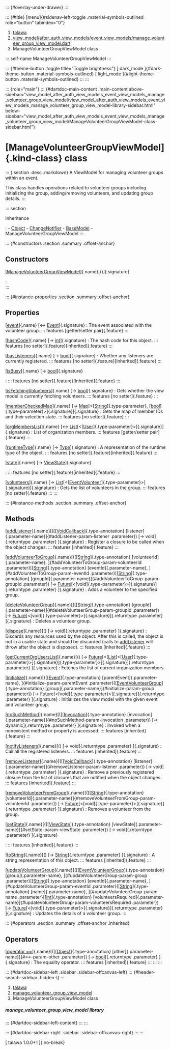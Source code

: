 ::: {#overlay-under-drawer}
:::

::: {#title}
[menu]{#sidenav-left-toggle .material-symbols-outlined role="button"
tabindex="0"}

1.  [talawa](../index.html)
2.  [view_model/after_auth_view_models/event_view_models/manage_volunteer_group_view_model.dart](../view_model_after_auth_view_models_event_view_models_manage_volunteer_group_view_model/)
3.  ManageVolunteerGroupViewModel class

::: self-name
ManageVolunteerGroupViewModel
:::

::: {#theme-button .toggle title="Toggle brightness"}
[ dark_mode ]{#dark-theme-button .material-symbols-outlined} [
light_mode ]{#light-theme-button .material-symbols-outlined}
:::
:::

::: {role="main"}
::: {#dartdoc-main-content .main-content above-sidebar="view_model_after_auth_view_models_event_view_models_manage_volunteer_group_view_model/view_model_after_auth_view_models_event_view_models_manage_volunteer_group_view_model-library-sidebar.html" below-sidebar="view_model_after_auth_view_models_event_view_models_manage_volunteer_group_view_model/ManageVolunteerGroupViewModel-class-sidebar.html"}
<div>

# [ManageVolunteerGroupViewModel]{.kind-class} class

</div>

::: {.section .desc .markdown}
A ViewModel for managing volunteer groups within an event.

This class handles operations related to volunteer groups including
initializing the group, adding/removing volunteers, and updating group
details.
:::

::: section

Inheritance

:   -   [Object](https://api.flutter.dev/flutter/dart-core/Object-class.html)
    -   [ChangeNotifier](https://api.flutter.dev/flutter/foundation/ChangeNotifier-class.html)
    -   [BaseModel](../view_model_base_view_model/BaseModel-class.html)
    -   ManageVolunteerGroupViewModel
:::

::: {#constructors .section .summary .offset-anchor}
## Constructors

[[ManageVolunteerGroupViewModel](../view_model_after_auth_view_models_event_view_models_manage_volunteer_group_view_model/ManageVolunteerGroupViewModel/ManageVolunteerGroupViewModel.html)]{.name}[()]{.signature}

:   
:::

::: {#instance-properties .section .summary .offset-anchor}
## Properties

[[event](../view_model_after_auth_view_models_event_view_models_manage_volunteer_group_view_model/ManageVolunteerGroupViewModel/event.html)]{.name} [↔ [Event](../models_events_event_model/Event-class.html)]{.signature}
:   The event associated with the volunteer group.
    ::: features
    [getter/setter pair]{.feature}
    :::

[[hashCode](https://api.flutter.dev/flutter/dart-core/Object/hashCode.html)]{.name} [→ [int](https://api.flutter.dev/flutter/dart-core/int-class.html)]{.signature}
:   The hash code for this object.
    ::: features
    [no setter]{.feature}[inherited]{.feature}
    :::

[[hasListeners](https://api.flutter.dev/flutter/foundation/ChangeNotifier/hasListeners.html)]{.name} [→ [bool](https://api.flutter.dev/flutter/dart-core/bool-class.html)]{.signature}
:   Whether any listeners are currently registered.
    ::: features
    [no setter]{.feature}[inherited]{.feature}
    :::

[[isBusy](../view_model_base_view_model/BaseModel/isBusy.html)]{.name} [→ [bool](https://api.flutter.dev/flutter/dart-core/bool-class.html)]{.signature}

:   ::: features
    [no setter]{.feature}[inherited]{.feature}
    :::

[[isFetchingVolunteers](../view_model_after_auth_view_models_event_view_models_manage_volunteer_group_view_model/ManageVolunteerGroupViewModel/isFetchingVolunteers.html)]{.name} [→ [bool](https://api.flutter.dev/flutter/dart-core/bool-class.html)]{.signature}
:   Gets whether the view model is currently fetching volunteers.
    ::: features
    [no setter]{.feature}
    :::

[[memberCheckedMap](../view_model_after_auth_view_models_event_view_models_manage_volunteer_group_view_model/ManageVolunteerGroupViewModel/memberCheckedMap.html)]{.name} [→ [Map](https://api.flutter.dev/flutter/dart-core/Map-class.html)[\<[[String](https://api.flutter.dev/flutter/dart-core/String-class.html)]{.type-parameter}, [[bool](https://api.flutter.dev/flutter/dart-core/bool-class.html)]{.type-parameter}\>]{.signature}]{.signature}
:   Gets the map of member IDs and their selection state.
    ::: features
    [no setter]{.feature}
    :::

[[orgMembersList](../view_model_after_auth_view_models_event_view_models_manage_volunteer_group_view_model/ManageVolunteerGroupViewModel/orgMembersList.html)]{.name} [↔ [List](https://api.flutter.dev/flutter/dart-core/List-class.html)[\<[[User](../models_user_user_info/User-class.html)]{.type-parameter}\>]{.signature}]{.signature}
:   List of organization members.
    ::: features
    [getter/setter pair]{.feature}
    :::

[[runtimeType](https://api.flutter.dev/flutter/dart-core/Object/runtimeType.html)]{.name} [→ [Type](https://api.flutter.dev/flutter/dart-core/Type-class.html)]{.signature}
:   A representation of the runtime type of the object.
    ::: features
    [no setter]{.feature}[inherited]{.feature}
    :::

[[state](../view_model_base_view_model/BaseModel/state.html)]{.name} [→ [ViewState](../enums_enums/ViewState.html)]{.signature}

:   ::: features
    [no setter]{.feature}[inherited]{.feature}
    :::

[[volunteers](../view_model_after_auth_view_models_event_view_models_manage_volunteer_group_view_model/ManageVolunteerGroupViewModel/volunteers.html)]{.name} [→ [List](https://api.flutter.dev/flutter/dart-core/List-class.html)[\<[[EventVolunteer](../models_events_event_volunteer/EventVolunteer-class.html)]{.type-parameter}\>]{.signature}]{.signature}
:   Gets the list of volunteers in the group.
    ::: features
    [no setter]{.feature}
    :::
:::

::: {#instance-methods .section .summary .offset-anchor}
## Methods

[[addListener](https://api.flutter.dev/flutter/foundation/ChangeNotifier/addListener.html)]{.name}[([[[VoidCallback](https://api.flutter.dev/flutter/dart-ui/VoidCallback.html)]{.type-annotation} [listener]{.parameter-name}]{#addListener-param-listener .parameter}) [→ void]{.returntype .parameter} ]{.signature}
:   Register a closure to be called when the object changes.
    ::: features
    [inherited]{.feature}
    :::

[[addVolunteerToGroup](../view_model_after_auth_view_models_event_view_models_manage_volunteer_group_view_model/ManageVolunteerGroupViewModel/addVolunteerToGroup.html)]{.name}[([[[String](https://api.flutter.dev/flutter/dart-core/String-class.html)]{.type-annotation} [volunteerId]{.parameter-name}, ]{#addVolunteerToGroup-param-volunteerId .parameter}[[[String](https://api.flutter.dev/flutter/dart-core/String-class.html)]{.type-annotation} [eventId]{.parameter-name}, ]{#addVolunteerToGroup-param-eventId .parameter}[[[String](https://api.flutter.dev/flutter/dart-core/String-class.html)]{.type-annotation} [groupId]{.parameter-name}]{#addVolunteerToGroup-param-groupId .parameter}) [→ [Future](https://api.flutter.dev/flutter/dart-core/Future-class.html)[\<[void]{.type-parameter}\>]{.signature}]{.returntype .parameter} ]{.signature}
:   Adds a volunteer to the specified group.

[[deleteVolunteerGroup](../view_model_after_auth_view_models_event_view_models_manage_volunteer_group_view_model/ManageVolunteerGroupViewModel/deleteVolunteerGroup.html)]{.name}[([[[String](https://api.flutter.dev/flutter/dart-core/String-class.html)]{.type-annotation} [groupId]{.parameter-name}]{#deleteVolunteerGroup-param-groupId .parameter}) [→ [Future](https://api.flutter.dev/flutter/dart-core/Future-class.html)[\<[void]{.type-parameter}\>]{.signature}]{.returntype .parameter} ]{.signature}
:   Deletes a volunteer group.

[[dispose](https://api.flutter.dev/flutter/foundation/ChangeNotifier/dispose.html)]{.name}[() [→ void]{.returntype .parameter} ]{.signature}
:   Discards any resources used by the object. After this is called, the
    object is not in a usable state and should be discarded (calls to
    [addListener](https://api.flutter.dev/flutter/foundation/ChangeNotifier/addListener.html)
    will throw after the object is disposed).
    ::: features
    [inherited]{.feature}
    :::

[[getCurrentOrgUsersList](../view_model_after_auth_view_models_event_view_models_manage_volunteer_group_view_model/ManageVolunteerGroupViewModel/getCurrentOrgUsersList.html)]{.name}[() [→ [Future](https://api.flutter.dev/flutter/dart-core/Future-class.html)[\<[[List](https://api.flutter.dev/flutter/dart-core/List-class.html)[\<[[User](../models_user_user_info/User-class.html)]{.type-parameter}\>]{.signature}]{.type-parameter}\>]{.signature}]{.returntype .parameter} ]{.signature}
:   Fetches the list of current organization members.

[[initialize](../view_model_after_auth_view_models_event_view_models_manage_volunteer_group_view_model/ManageVolunteerGroupViewModel/initialize.html)]{.name}[([[[Event](../models_events_event_model/Event-class.html)]{.type-annotation} [parentEvent]{.parameter-name}, ]{#initialize-param-parentEvent .parameter}[[[EventVolunteerGroup](../models_events_event_volunteer_group/EventVolunteerGroup-class.html)]{.type-annotation} [group]{.parameter-name}]{#initialize-param-group .parameter}) [→ [Future](https://api.flutter.dev/flutter/dart-core/Future-class.html)[\<[void]{.type-parameter}\>]{.signature}]{.returntype .parameter} ]{.signature}
:   Initializes the view model with the given event and volunteer group.

[[noSuchMethod](https://api.flutter.dev/flutter/dart-core/Object/noSuchMethod.html)]{.name}[([[[Invocation](https://api.flutter.dev/flutter/dart-core/Invocation-class.html)]{.type-annotation} [invocation]{.parameter-name}]{#noSuchMethod-param-invocation .parameter}) [→ dynamic]{.returntype .parameter} ]{.signature}
:   Invoked when a nonexistent method or property is accessed.
    ::: features
    [inherited]{.feature}
    :::

[[notifyListeners](https://api.flutter.dev/flutter/foundation/ChangeNotifier/notifyListeners.html)]{.name}[() [→ void]{.returntype .parameter} ]{.signature}
:   Call all the registered listeners.
    ::: features
    [inherited]{.feature}
    :::

[[removeListener](https://api.flutter.dev/flutter/foundation/ChangeNotifier/removeListener.html)]{.name}[([[[VoidCallback](https://api.flutter.dev/flutter/dart-ui/VoidCallback.html)]{.type-annotation} [listener]{.parameter-name}]{#removeListener-param-listener .parameter}) [→ void]{.returntype .parameter} ]{.signature}
:   Remove a previously registered closure from the list of closures
    that are notified when the object changes.
    ::: features
    [inherited]{.feature}
    :::

[[removeVolunteerFromGroup](../view_model_after_auth_view_models_event_view_models_manage_volunteer_group_view_model/ManageVolunteerGroupViewModel/removeVolunteerFromGroup.html)]{.name}[([[[String](https://api.flutter.dev/flutter/dart-core/String-class.html)]{.type-annotation} [volunteerId]{.parameter-name}]{#removeVolunteerFromGroup-param-volunteerId .parameter}) [→ [Future](https://api.flutter.dev/flutter/dart-core/Future-class.html)[\<[void]{.type-parameter}\>]{.signature}]{.returntype .parameter} ]{.signature}
:   Removes a volunteer from the group.

[[setState](../view_model_base_view_model/BaseModel/setState.html)]{.name}[([[[ViewState](../enums_enums/ViewState.html)]{.type-annotation} [viewState]{.parameter-name}]{#setState-param-viewState .parameter}) [→ void]{.returntype .parameter} ]{.signature}

:   ::: features
    [inherited]{.feature}
    :::

[[toString](https://api.flutter.dev/flutter/dart-core/Object/toString.html)]{.name}[() [→ [String](https://api.flutter.dev/flutter/dart-core/String-class.html)]{.returntype .parameter} ]{.signature}
:   A string representation of this object.
    ::: features
    [inherited]{.feature}
    :::

[[updateVolunteerGroup](../view_model_after_auth_view_models_event_view_models_manage_volunteer_group_view_model/ManageVolunteerGroupViewModel/updateVolunteerGroup.html)]{.name}[([[[EventVolunteerGroup](../models_events_event_volunteer_group/EventVolunteerGroup-class.html)]{.type-annotation} [group]{.parameter-name}, ]{#updateVolunteerGroup-param-group .parameter}[[[String](https://api.flutter.dev/flutter/dart-core/String-class.html)]{.type-annotation} [eventId]{.parameter-name}, ]{#updateVolunteerGroup-param-eventId .parameter}[[[String](https://api.flutter.dev/flutter/dart-core/String-class.html)]{.type-annotation} [name]{.parameter-name}, ]{#updateVolunteerGroup-param-name .parameter}[[[int](https://api.flutter.dev/flutter/dart-core/int-class.html)]{.type-annotation} [volunteersRequired]{.parameter-name}]{#updateVolunteerGroup-param-volunteersRequired .parameter}) [→ [Future](https://api.flutter.dev/flutter/dart-core/Future-class.html)[\<[void]{.type-parameter}\>]{.signature}]{.returntype .parameter} ]{.signature}
:   Updates the details of a volunteer group.
:::

::: {#operators .section .summary .offset-anchor .inherited}
## Operators

[[operator ==](https://api.flutter.dev/flutter/dart-core/Object/operator_equals.html)]{.name}[([[[Object](https://api.flutter.dev/flutter/dart-core/Object-class.html)]{.type-annotation} [other]{.parameter-name}]{#==-param-other .parameter}) [→ [bool](https://api.flutter.dev/flutter/dart-core/bool-class.html)]{.returntype .parameter} ]{.signature}
:   The equality operator.
    ::: features
    [inherited]{.feature}
    :::
:::
:::

::: {#dartdoc-sidebar-left .sidebar .sidebar-offcanvas-left}
::: {#header-search-sidebar .hidden-l}
:::

1.  [talawa](../index.html)
2.  [manage_volunteer_group_view_model](../view_model_after_auth_view_models_event_view_models_manage_volunteer_group_view_model/)
3.  ManageVolunteerGroupViewModel class

##### manage_volunteer_group_view_model library

::: {#dartdoc-sidebar-left-content}
:::
:::

::: {#dartdoc-sidebar-right .sidebar .sidebar-offcanvas-right}
:::
:::

[ talawa 1.0.0+1 ]{.no-break}
